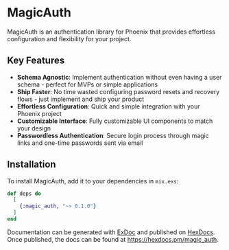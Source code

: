 # MagicAuth

MagicAuth is an authentication library for Phoenix that provides effortless configuration and flexibility for your project.

## Key Features

- **Schema Agnostic**: Implement authentication without even having a user schema - perfect for MVPs or simple applications
- **Ship Faster**: No time wasted configuring password resets and recovery flows - just implement and ship your product
- **Effortless Configuration**: Quick and simple integration with your Phoenix project
- **Customizable Interface**: Fully customizable UI components to match your design
- **Passwordless Authentication**: Secure login process through magic links and one-time passwords sent via email

## Installation

To install MagicAuth, add it to your dependencies in `mix.exs`:

```elixir
def deps do
  [
    {:magic_auth, "~> 0.1.0"}
  ]
end
```

Documentation can be generated with [ExDoc](https://github.com/elixir-lang/ex_doc)
and published on [HexDocs](https://hexdocs.pm). Once published, the docs can
be found at <https://hexdocs.pm/magic_auth>.